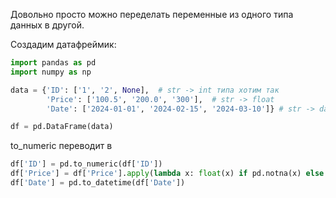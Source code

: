 Довольно просто можно переделать переменные из одного типа данных в другой.

Создадим датафреймик:

``` python
import pandas as pd
import numpy as np

data = {'ID': ['1', '2', None],  # str -> int типа хотим так
        'Price': ['100.5', '200.0', '300'],  # str -> float
        'Date': ['2024-01-01', '2024-02-15', '2024-03-10']} # str -> date

df = pd.DataFrame(data)
```

to_numeric переводит в

``` python
df['ID'] = pd.to_numeric(df['ID'])
df['Price'] = df['Price'].apply(lambda x: float(x) if pd.notna(x) else x)
df['Date'] = pd.to_datetime(df['Date'])
```